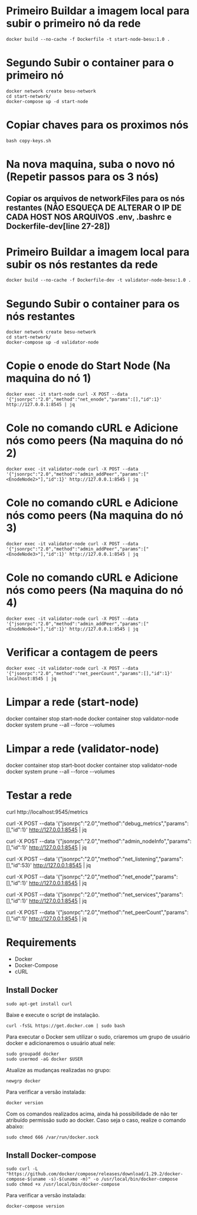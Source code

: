# Primeiro Buildar a imagem local para subir o primeiro nó da rede
```
docker build --no-cache -f Dockerfile -t start-node-besu:1.0 .
```
# Segundo Subir o container para o primeiro nó
```
docker network create besu-network
cd start-network/
docker-compose up -d start-node
```
# Copiar chaves para os proximos nós 
```
bash copy-keys.sh
```

# Na nova maquina, suba o novo nó (Repetir passos para os 3 nós)
## Copiar os arquivos de networkFiles para os nós restantes (NÃO ESQUEÇA DE ALTERAR O IP DE CADA HOST NOS ARQUIVOS .env, .bashrc e Dockerfile-dev[line 27-28])

# Primeiro Buildar a imagem local para subir os nós restantes da rede
```
docker build --no-cache -f Dockerfile-dev -t validator-node-besu:1.0 .
```
# Segundo Subir o container para os nós restantes

```
docker network create besu-network
cd start-network/
docker-compose up -d validator-node

```
# Copie o enode do Start Node (Na maquina do nó 1)
```
docker exec -it start-node curl -X POST --data '{"jsonrpc":"2.0","method":"net_enode","params":[],"id":1}' http://127.0.0.1:8545 | jq  
```

# Cole no comando cURL e Adicione nós como peers (Na maquina do nó 2)

```
docker exec -it validator-node curl -X POST --data '{"jsonrpc":"2.0","method":"admin_addPeer","params":["<EnodeNode2>"],"id":1}' http://127.0.0.1:8545 | jq 

```

# Cole no comando cURL e Adicione nós como peers (Na maquina do nó 3)

```
docker exec -it validator-node curl -X POST --data '{"jsonrpc":"2.0","method":"admin_addPeer","params":["<EnodeNode3>"],"id":1}' http://127.0.0.1:8545 | jq 

```

# Cole no comando cURL e Adicione nós como peers (Na maquina do nó 4)
```
docker exec -it validator-node curl -X POST --data '{"jsonrpc":"2.0","method":"admin_addPeer","params":["<EnodeNode4>"],"id":1}' http://127.0.0.1:8545 | jq 

```
# Verificar a contagem de peers
```
docker exec -it validator-node curl -X POST --data '{"jsonrpc":"2.0","method":"net_peerCount","params":[],"id":1}' localhost:8545 | jq 

```

# Limpar a rede (start-node)
docker container stop start-node
docker container stop validator-node
docker system prune --all --force --volumes

# Limpar a rede (validator-node)
docker container stop start-boot
docker container stop validator-node
docker system prune --all --force --volumes

# Testar a rede 

curl http://localhost:9545/metrics 


curl -X POST --data '{"jsonrpc":"2.0","method":"debug_metrics","params":[],"id":1}' http://127.0.0.1:8545 | jq

curl -X POST --data '{"jsonrpc":"2.0","method":"admin_nodeInfo","params":[],"id":1}' http://127.0.0.1:8545 | jq

curl -X POST --data '{"jsonrpc":"2.0","method":"net_listening","params":[],"id":53}' http://127.0.0.1:8545 | jq

curl -X POST --data '{"jsonrpc":"2.0","method":"net_enode","params":[],"id":1}' http://127.0.0.1:8545 | jq

curl -X POST --data '{"jsonrpc":"2.0","method":"net_services","params":[],"id":1}' http://127.0.0.1:8545 | jq

curl -X POST --data '{"jsonrpc":"2.0","method":"net_peerCount","params":[],"id":1}' http://127.0.0.1:8545 | jq

# Requirements 
- Docker
- Docker-Compose
- cURL

## Install Docker
``` 
sudo apt-get install curl

```
Baixe e execute o script de instalação.

```
curl -fsSL https://get.docker.com | sudo bash

```
Para executar o Docker sem utilizar o sudo, criaremos um grupo de usuário docker e adicionaremos o usuário atual nele:

```
sudo groupadd docker
sudo usermod -aG docker $USER

```
Atualize as mudanças realizadas no grupo:

```
newgrp docker

```
Para verificar a versão instalada:

```
docker version

```
Com os comandos realizados acima, ainda há possibilidade de não ter atribuído permissão sudo ao docker. Caso seja o caso, realize o comando abaixo:

```
sudo chmod 666 /var/run/docker.sock

```

## Install Docker-compose
```
sudo curl -L "https://github.com/docker/compose/releases/download/1.29.2/docker-compose-$(uname -s)-$(uname -m)" -o /usr/local/bin/docker-compose
sudo chmod +x /usr/local/bin/docker-compose

```
Para verificar a versão instalada:

```
docker-compose version

```
